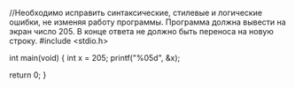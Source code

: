 //Необходимо исправить синтаксические, стилевые и логические ошибки, не изменяя работу программы. Программа должна вывести на экран число 205. В конце ответа не должно быть переноса на новую строку.
#include <stdio.h>

int main(void)
{
  int x = 205;
  printf("%05d", &x);

  return 0;
}
